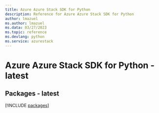 ```yaml
---
title: Azure Azure Stack SDK for Python
description: Reference for Azure Azure Stack SDK for Python
author: lmazuel
ms.author: lmazuel
ms.data: 03/27/2023
ms.topic: reference
ms.devlang: python
ms.service: azurestack
---
```

# Azure Azure Stack SDK for Python - latest
## Packages - latest
[!INCLUDE [packages](azure-stack-index.md)]